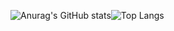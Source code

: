 ![Anurag's GitHub stats](https://github-readme-stats.vercel.app/api?username=Hongyoosung&show_icons=true&theme=aura)![Top Langs](https://github-readme-stats.vercel.app/api/top-langs/?username=Hongyoosung&layout=compact&theme=aura)

